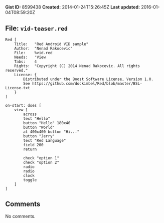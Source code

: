 # 

**Gist ID:** 8599438
**Created:** 2014-01-24T15:26:45Z
**Last updated:** 2016-01-04T08:59:20Z

## File: `vid-teaser.red`

```Red
Red [
	Title:   "Red Android VID sample"
	Author:  "Nenad Rakocevic"
	File: 	 %vid.red
	Needs:	 'View
	Tabs:	 4
	Rights:  "Copyright (C) 2014 Nenad Rakocevic. All rights reserved."
	License: {
		Distributed under the Boost Software License, Version 1.0.
		See https://github.com/dockimbel/Red/blob/master/BSL-License.txt
	}
]

on-start: does [
	view [
		across
		text "Hello"
		button "Hello" 180x40
		button "World"
		at 400x400 button "Hi..."
		button "Jerry"
		text "Red Language"
		field 200
		return

		check "option 1"
		check "option 2"
		radio
		radio
		clock
		toggle
	]
]
```

## Comments

No comments.
